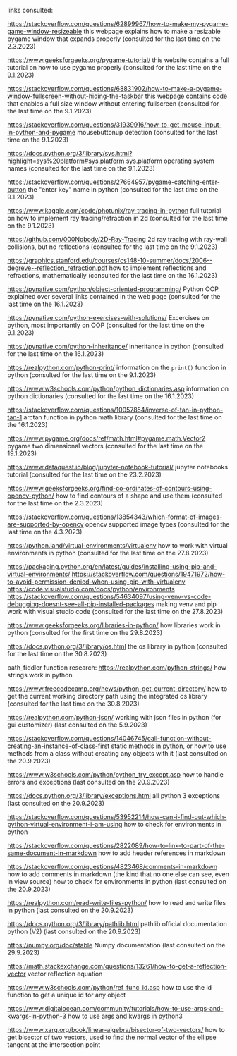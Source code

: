 links consulted:

   https://stackoverflow.com/questions/62899967/how-to-make-my-pygame-game-window-resizeable
   this webpage explains how to make a resizable pygame window that expands properly
   (consulted for the last time on the 2.3.2023)

   https://www.geeksforgeeks.org/pygame-tutorial/
   this website contains a full tutorial on how to use pygame properly
   (consulted for the last time on the 9.1.2023)

   https://stackoverflow.com/questions/68831902/how-to-make-a-pygame-window-fullscreen-without-hiding-the-taskbar
   this webpage contains code that enables a full size window without entering fullscreen
   (consulted for the last time on the 9.1.2023)

   https://stackoverflow.com/questions/31939916/how-to-get-mouse-input-in-python-and-pygame
   mousebuttonup detection
   (consulted for the last time on the 9.1.2023)

   https://docs.python.org/3/library/sys.html?highlight=sys%20platform#sys.platform
   sys.platform operating system names
   (consulted for the last time on the 9.1.2023)

   https://stackoverflow.com/questions/27664957/pygame-catching-enter-button
   the "enter key" name in python
   (consulted for the last time on the 9.1.2023)
   
   https://www.kaggle.com/code/photunix/ray-tracing-in-python
   full tutorial on how to implement ray tracing/refraction in 2d
   (consulted for the last time on the 9.1.2023)

   https://github.com/000Nobody/2D-Ray-Tracing
   2d ray tracing with ray-wall collisions, but no reflections
   (consulted for the last time on the 9.1.2023)


   https://graphics.stanford.edu/courses/cs148-10-summer/docs/2006--degreve--reflection_refraction.pdf
   how to implement reflections and refractions, mathematically
   (consulted for the last time on the 16.1.2023)

   https://pynative.com/python/object-oriented-programming/
   Python OOP explained over several links contained in the web page
   (consulted for the last time on the 16.1.2023)

   https://pynative.com/python-exercises-with-solutions/
   Excercises on python, most importantly on OOP
   (consulted for the last time on the 9.1.2023)

   https://pynative.com/python-inheritance/
   inheritance in python
   (consulted for the last time on the 16.1.2023)

   https://realpython.com/python-print/
   information on the `print()` function in python 
   (consulted for the last time on the 9.1.2023) 
   
   https://www.w3schools.com/python/python_dictionaries.asp
   information on python dictionaries
   (consulted for the last time on the 16.1.2023)

   https://stackoverflow.com/questions/10057854/inverse-of-tan-in-python-tan-1
   arctan function in python math library
   (consulted for the last time on the 16.1.2023)

   https://www.pygame.org/docs/ref/math.html#pygame.math.Vector2
   pygame two dimensional vectors
   (consulted for the last time on the 19.1.2023)

   https://www.dataquest.io/blog/jupyter-notebook-tutorial/
   jupyter notebooks tutorial
   (consulted for the last time on the 23.2.2023)

   https://www.geeksforgeeks.org/find-co-ordinates-of-contours-using-opencv-python/
   how to find contours of a shape and use them
   (consulted for the last time on the 2.3.2023)

   https://stackoverflow.com/questions/13854343/which-format-of-images-are-supported-by-opencv
   opencv supported image types
   (consulted for the last time on the 4.3.2023)
   
   https://python.land/virtual-environments/virtualenv
   how to work with virtual environments in python
   (consulted for the last time on the 27.8.2023)

   https://packaging.python.org/en/latest/guides/installing-using-pip-and-virtual-environments/
   https://stackoverflow.com/questions/19471972/how-to-avoid-permission-denied-when-using-pip-with-virtualenv
   https://code.visualstudio.com/docs/python/environments
   https://stackoverflow.com/questions/54634097/using-venv-vs-code-debugging-doesnt-see-all-pip-installed-packages
   making venv and pip work with visual studio code
   (consulted for the last time on the 27.8.2023)

   https://www.geeksforgeeks.org/libraries-in-python/
   how libraries work in python
   (consulted for the first time on the 29.8.2023)

   https://docs.python.org/3/library/os.html
   the os library in python
   (consulted for the last time on the 30.8.2023)

   path_fiddler function research:
   https://realpython.com/python-strings/ 
   how strings work in python

   https://www.freecodecamp.org/news/python-get-current-directory/
   how to get the current working directory path using the integrated os library
   (consulted for the last time on the 30.8.2023)

   https://realpython.com/python-json/
   working with json files in python (for gui customizer) (last consulted on the 5.9.2023)

   https://stackoverflow.com/questions/14046745/call-function-without-creating-an-instance-of-class-first
   static methods in python, or how to use methods from a class without creating any objects with it (last consulted on the 20.9.2023)

   https://www.w3schools.com/python/python_try_except.asp
   how to handle errors and exceptions (last consulted on the 20.9.2023)

   https://docs.python.org/3/library/exceptions.html
   all python 3 exceptions (last consulted on the 20.9.2023)

   https://stackoverflow.com/questions/53952214/how-can-i-find-out-which-python-virtual-environment-i-am-using
   how to check for environments in python
   
   https://stackoverflow.com/questions/2822089/how-to-link-to-part-of-the-same-document-in-markdown
   how to add header references in markdown

   https://stackoverflow.com/questions/4823468/comments-in-markdown
   how to add comments in markdown (the kind that no one else can see, even in view source)
   how to check for environments in python (last consulted on the 20.9.2023)

   https://realpython.com/read-write-files-python/
   how to read and write files in python (last consulted on the 20.9.2023)

   https://docs.python.org/3/library/pathlib.html
   pathlib official documentation python (V2) (last consulted on the 20.9.2023)

   https://numpy.org/doc/stable
   Numpy documentation (last consulted on the 29.9.2023)
   
   https://math.stackexchange.com/questions/13261/how-to-get-a-reflection-vector
   vector reflection equation

   https://www.w3schools.com/python/ref_func_id.asp
   how to use the id function to get a unique id for any object

   https://www.digitalocean.com/community/tutorials/how-to-use-args-and-kwargs-in-python-3
   how to use args and kwargs in python3

   https://www.xarg.org/book/linear-algebra/bisector-of-two-vectors/
   how to get bisector of two vectors, used to find the normal vector of the ellipse tangent at the intersection point